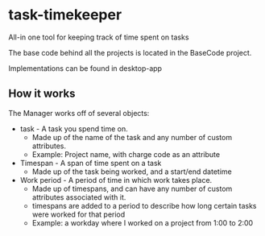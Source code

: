 # task-timekeeper
All-in one tool for keeping track of time spent on tasks

The base code behind all the projects is located in the BaseCode project.

Implementations can be found in desktop-app

## How it works

The Manager works off of several objects:

 - task - A task you spend time on.
   - Made up of the name of the task and any number of custom attributes.
   - Example: Project name, with charge code as an attribute
 - Timespan - A span of time spent on a task
   - Made up of the task being worked, and a start/end datetime
 - Work period - A period of time in which work takes place. 
   - Made up of timespans, and can have any number of custom attributes associated with it.
   - timespans are added to a period to describe how long certain tasks were worked for that period 
   - Example: a workday where I worked on a project from 1:00 to 2:00

